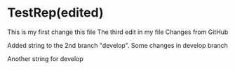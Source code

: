 # TestRep(edited)

This is my first change this file
The third edit in my file
Changes from GitHub

Added string to the 2nd branch "develop".
Some changes in develop branch

Another string for develop